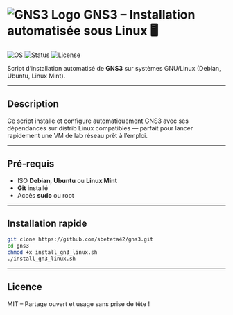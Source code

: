 # ![GNS3 Logo](https://avatars.githubusercontent.com/u/2739187?s=200&v=4) GNS3 – Installation automatisée sous Linux  🖥️

![OS](https://img.shields.io/badge/OS-Debian%20%7C%20Ubuntu%20%7C%20LinuxMint-blue)
![Status](https://img.shields.io/badge/Status-Automated%20Install-ready-success)
![License](https://img.shields.io/badge/License-MIT-green)

Script d’installation automatisé de **GNS3** sur systèmes GNU/Linux (Debian, Ubuntu, Linux Mint).

---
## Description
Ce script installe et configure automatiquement GNS3 avec ses dépendances sur distrib Linux compatibles — parfait pour lancer rapidement une VM de lab réseau prêt à l’emploi.

---

##  Pré-requis  
- ISO **Debian**, **Ubuntu** ou **Linux Mint**  
- **Git** installé  
- Accès **sudo** ou root

---

##  Installation rapide  
```bash
git clone https://github.com/sbeteta42/gns3.git
cd gns3
chmod +x install_gn3_linux.sh
./install_gn3_linux.sh
```
---

## Licence
MIT – Partage ouvert et usage sans prise de tête !
